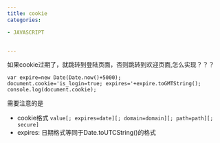 ```yaml
---
title: cookie
categories: 

- JAVASCRIPT


---
```



如果cookie过期了，就跳转到登陆页面，否则跳转到欢迎页面,怎么实现？？？

```
var expire=new Date(Date.now()+5000);
document.cookie='is_login=true; expires='+expire.toGMTString();
console.log(document.cookie);

```

需要注意的是
- cookie格式 `value[; expires=date][; domain=domain][; path=path][; secure]`
- expires: 日期格式等同于Date.toUTCString()的格式

